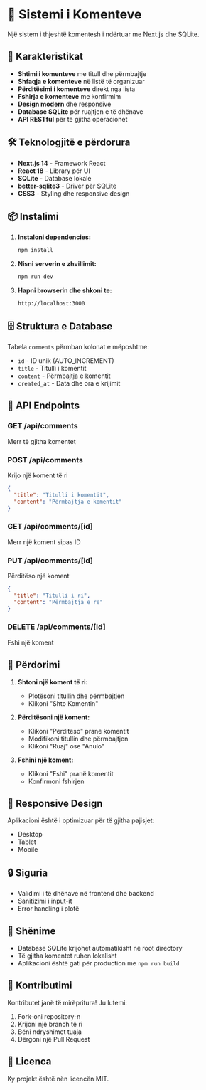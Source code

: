 # 💬 Sistemi i Komenteve

Një sistem i thjeshtë komentesh i ndërtuar me Next.js dhe SQLite.

## 🚀 Karakteristikat

- **Shtimi i komenteve** me titull dhe përmbajtje
- **Shfaqja e komenteve** në listë të organizuar
- **Përditësimi i komenteve** direkt nga lista
- **Fshirja e komenteve** me konfirmim
- **Design modern** dhe responsive
- **Database SQLite** për ruajtjen e të dhënave
- **API RESTful** për të gjitha operacionet

## 🛠️ Teknologjitë e përdorura

- **Next.js 14** - Framework React
- **React 18** - Library për UI
- **SQLite** - Database lokale
- **better-sqlite3** - Driver për SQLite
- **CSS3** - Styling dhe responsive design

## 📦 Instalimi

1. **Instaloni dependencies:**
   ```bash
   npm install
   ```

2. **Nisni serverin e zhvillimit:**
   ```bash
   npm run dev
   ```

3. **Hapni browserin dhe shkoni te:**
   ```
   http://localhost:3000
   ```

## 🗄️ Struktura e Database

Tabela `comments` përmban kolonat e mëposhtme:

- `id` - ID unik (AUTO_INCREMENT)
- `title` - Titulli i komentit
- `content` - Përmbajtja e komentit
- `created_at` - Data dhe ora e krijimit

## 🔧 API Endpoints

### GET /api/comments
Merr të gjitha komentet

### POST /api/comments
Krijo një koment të ri
```json
{
  "title": "Titulli i komentit",
  "content": "Përmbajtja e komentit"
}
```

### GET /api/comments/[id]
Merr një koment sipas ID

### PUT /api/comments/[id]
Përditëso një koment
```json
{
  "title": "Titulli i ri",
  "content": "Përmbajtja e re"
}
```

### DELETE /api/comments/[id]
Fshi një koment

## 🎨 Përdorimi

1. **Shtoni një koment të ri:**
   - Plotësoni titullin dhe përmbajtjen
   - Klikoni "Shto Komentin"

2. **Përditësoni një koment:**
   - Klikoni "Përditëso" pranë komentit
   - Modifikoni titullin dhe përmbajtjen
   - Klikoni "Ruaj" ose "Anulo"

3. **Fshini një koment:**
   - Klikoni "Fshi" pranë komentit
   - Konfirmoni fshirjen

## 📱 Responsive Design

Aplikacioni është i optimizuar për të gjitha pajisjet:
- Desktop
- Tablet
- Mobile

## 🔒 Siguria

- Validimi i të dhënave në frontend dhe backend
- Sanitizimi i input-it
- Error handling i plotë

## 📝 Shënime

- Database SQLite krijohet automatikisht në root directory
- Të gjitha komentet ruhen lokalisht
- Aplikacioni është gati për production me `npm run build`

## 🤝 Kontributimi

Kontributet janë të mirëpritura! Ju lutemi:
1. Fork-oni repository-n
2. Krijoni një branch të ri
3. Bëni ndryshimet tuaja
4. Dërgoni një Pull Request

## 📄 Licenca

Ky projekt është nën licencën MIT.
